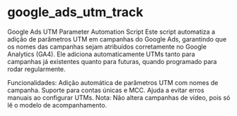 # google_ads_utm_track
Google Ads UTM Parameter Automation Script
Este script automatiza a adição de parâmetros UTM em campanhas do Google Ads, garantindo que os nomes das campanhas sejam atribuídos corretamente no Google Analytics (GA4). Ele adiciona automaticamente UTMs tanto para campanhas já existentes quanto para futuras, quando programado para rodar regularmente.

Funcionalidades:
Adição automática de parâmetros UTM com nomes de campanha.
Suporte para contas únicas e MCC.
Ajuda a evitar erros manuais ao configurar UTMs.
Nota: Não altera campanhas de vídeo, pois só lê o modelo de acompanhamento.
